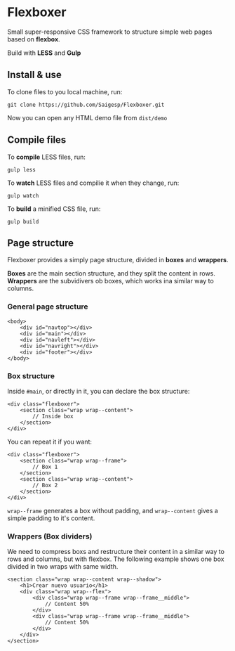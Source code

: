 # Flexboxer
Small super-responsive CSS framework to structure simple web pages based on **flexbox**.

Build with **LESS** and **Gulp**

## Install & use
To clone files to you local machine, run:
```
git clone https://github.com/Saigesp/Flexboxer.git
```
Now you can open any HTML demo file from `dist/demo`

## Compile files
To **compile** LESS files, run:
```
gulp less
```
To **watch** LESS files and compilie it when they change, run:
```
gulp watch
```
To **build** a minified CSS file, run:
```
gulp build
```

## Page structure
Flexboxer provides a simply page structure, divided in **boxes** and **wrappers**.

**Boxes** are the main section structure, and they split the content in rows.
**Wrappers** are the subvidivers ob boxes, which works ina similar way to columns.

### General page structure
```
<body>
	<div id="navtop"></div>
	<div id="main"></div>
	<div id="navleft"></div>
	<div id="navright"></div>
	<div id="footer"></div>
</body>
```

### Box structure
Inside `#main`, or directly in it, you can declare the box structure:
```
<div class="flexboxer">
	<section class="wrap wrap--content">
		// Inside box
	</section>
</div>
```
You can repeat it if you want:
```
<div class="flexboxer">
	<section class="wrap wrap--frame">
		// Box 1
	</section>
	<section class="wrap wrap--content">
		// Box 2
	</section>
</div>
```
`wrap--frame` generates a box without padding, and `wrap--content` gives a simple padding to it's content.

### Wrappers (Box dividers)
We need to compress boxs and restructure their content in a similar way to rows and columns, but with flexbox. The following example shows one box divided in two wraps with same width.
```
<section class="wrap wrap--content wrap--shadow">										
	<h1>Crear nuevo usuario</h1>
	<div class="wrap wrap--flex">
		<div class="wrap wrap--frame wrap--frame__middle">
			// Content 50%
		</div>
		<div class="wrap wrap--frame wrap--frame__middle">
			// Content 50%
		</div>
	</div>
</section>
```

